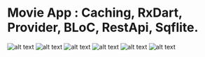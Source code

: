 # Movie App : Caching, RxDart, Provider, BLoC, RestApi, Sqflite.

![alt text](https://github.com/mmolaei7878/MovieFlutter/blob/main/Pics/1.jpg?raw=true) ![alt text](https://github.com/mmolaei7878/MovieFlutter/blob/main/Pics/2.jpg) 
![alt text](https://github.com/mmolaei7878/MovieFlutter/blob/main/Pics/3.jpg) ![alt text](https://github.com/mmolaei7878/MovieFlutter/blob/main/Pics/4.jpg) 
![alt text](https://github.com/mmolaei7878/MovieFlutter/blob/main/Pics/5.jpg) ![alt text](https://github.com/mmolaei7878/MovieFlutter/blob/main/Pics/6.jpg) 




